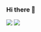 ### Hi there 👋

<picture>
  <source
    srcset="https://github-readme-stats.vercel.app/api?username=UlyssesZh&show_icons=true&count_private=true&hide_title=true&include_all_commits=true&hide_rank=true&number_format=long&hide_title=true&show=discussion_started&hide_border=true&theme=dark"
    media="(prefers-color-scheme: dark)"
  />
  <source
    srcset="https://github-readme-stats.vercel.app/api?username=UlyssesZh&show_icons=true&count_private=true&hide_title=true&include_all_commits=true&hide_rank=true&number_format=long&hide_title=true&show=discussion_started&hide_border=true"
    media="(prefers-color-scheme: light), (prefers-color-scheme: no-preference)"
  />
  <img src="https://github-readme-stats.vercel.app/api?username=UlyssesZh&show_icons=true&count_private=true&hide_title=true&include_all_commits=true&hide_rank=true&number_format=long&hide_title=true&show=discussion_started&hide_border=true" />
</picture>

<picture>
  <source
    srcset="https://github-readme-stats.vercel.app/api/top-langs/?username=UlyssesZh&layout=donut&hide_title=true&hide=tex,html&hide_border=true&theme=dark"
    media="(prefers-color-scheme: dark)"
  />
  <source
    srcset="https://github-readme-stats.vercel.app/api/top-langs/?username=UlyssesZh&layout=donut&hide_title=true&hide=tex,html&hide_border=true"
    media="(prefers-color-scheme: light), (prefers-color-scheme: no-preference)"
  />
  <img src="https://github-readme-stats.vercel.app/api/top-langs/?username=UlyssesZh&layout=donut&hide_title=true&hide=tex,html&hide_border=true" />
</picture>
